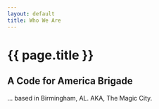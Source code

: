 ```yaml
---
layout: default
title: Who We Are
---
```


{{ page.title }}
================

A Code for America Brigade
--------------------------

… based in Birmingham, AL. AKA, The Magic City.
